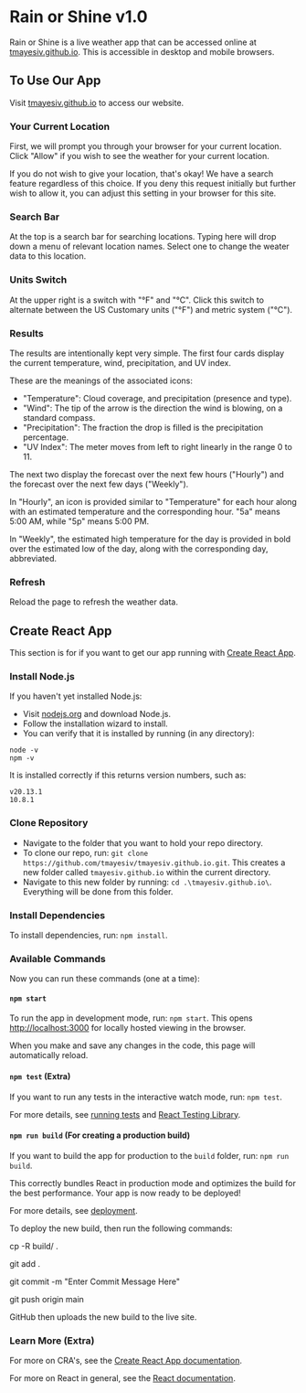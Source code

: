 # Rain or Shine v1.0

Rain or Shine is a live weather app that can be accessed online at [tmayesiv.github.io](https://tmayesiv.github.io/). This is accessible in desktop and mobile browsers.


## To Use Our App

Visit [tmayesiv.github.io](https://tmayesiv.github.io/) to access our website.

### Your Current Location

First, we will prompt you through your browser for your current location. Click "Allow" if you wish to see the weather for your current location.

If you do not wish to give your location, that's okay! We have a search feature regardless of this choice. If you deny this request initially but further wish to allow it, you can adjust this setting in your browser for this site.

### Search Bar

At the top is a search bar for searching locations. Typing here will drop down a menu of relevant location names. Select one to change the weater data to this location.

### Units Switch

At the upper right is a switch with "°F" and "°C". Click this switch to alternate between the US Customary units ("°F") and metric system ("°C").

### Results

The results are intentionally kept very simple. The first four cards display the current temperature, wind, precipitation, and UV index.

These are the meanings of the associated icons:
- "Temperature": Cloud coverage, and precipitation (presence and type).
- "Wind": The tip of the arrow is the direction the wind is blowing, on a standard compass.
- "Precipitation": The fraction the drop is filled is the precipitation percentage.
- "UV Index": The meter moves from left to right linearly in the range 0 to 11.

The next two display the forecast over the next few hours ("Hourly") and the forecast over the next few days ("Weekly").

In "Hourly", an icon is provided similar to "Temperature" for each hour along with an estimated temperature and the corresponding hour. "5a" means 5:00 AM, while "5p" means 5:00 PM.

In "Weekly", the estimated high temperature for the day is provided in bold over the estimated low of the day, along with the corresponding day, abbreviated.

### Refresh

Reload the page to refresh the weather data.


## Create React App

This section is for if you want to get our app running with [Create React App](https://github.com/facebook/create-react-app).

### Install Node.js

If you haven't yet installed Node.js:
- Visit [nodejs.org](https://nodejs.org/en) and download Node.js.
- Follow the installation wizard to install.
- You can verify that it is installed by running (in any directory):
```
node -v
npm -v
```
It is installed correctly if this returns version numbers, such as:
```
v20.13.1
10.8.1
```

### Clone Repository

- Navigate to the folder that you want to hold your repo directory.
- To clone our repo, run: `git clone https://github.com/tmayesiv/tmayesiv.github.io.git`. This creates a new folder called `tmayesiv.github.io` within the current directory.
- Navigate to this new folder by running: `cd .\tmayesiv.github.io\`. Everything will be done from this folder.

### Install Dependencies

To install dependencies, run: `npm install`.

### Available Commands

Now you can run these commands (one at a time):

#### `npm start`

To run the app in development mode, run: `npm start`. This opens [http://localhost:3000](http://localhost:3000) for locally hosted viewing in the browser.

When you make and save any changes in the code, this page will automatically reload.

#### `npm test` (Extra)

If you want to run any tests in the interactive watch mode, run: `npm test`.

For more details, see [running tests](https://facebook.github.io/create-react-app/docs/running-tests) and [React Testing Library](https://testing-library.com/docs/react-testing-library/intro/).

#### `npm run build` (For creating a production build)

If you want to build the app for production to the `build` folder, run: `npm run build`.

This correctly bundles React in production mode and optimizes the build for the best performance. Your app is now ready to be deployed!

For more details, see [deployment](https://facebook.github.io/create-react-app/docs/deployment).

To deploy the new build, then run the following commands:

cp -R build/ .

git add .

git commit -m "Enter Commit Message Here"

git push origin main

GitHub then uploads the new build to the live site.

### Learn More (Extra)

For more on CRA's, see the [Create React App documentation](https://facebook.github.io/create-react-app/docs/getting-started).

For more on React in general, see the [React documentation](https://reactjs.org/).
